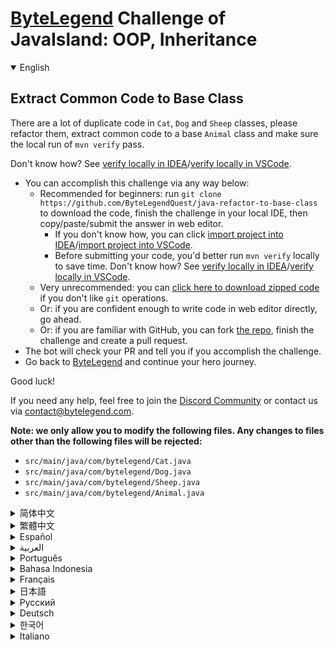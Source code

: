 # [ByteLegend](https://bytelegend.com) Challenge of JavaIsland: OOP, Inheritance

<details open='true'>
<summary>English</summary>

## Extract Common Code to Base Class

There are a lot of duplicate code in `Cat`, `Dog` and `Sheep` classes, please refactor them, extract common code to a base `Animal` class and make sure the local run of `mvn verify` pass.

Don't know how? See [verify locally in IDEA](https://github.com/ByteLegendQuest/java-refactor-to-base-class/blob/main/docs/en/run-mvn-verify-idea.md)/[verify locally in VSCode](https://github.com/ByteLegendQuest/java-refactor-to-base-class/blob/main/docs/en/run-mvn-verify-vscode.md).

- You can accomplish this challenge via any way below:
  - Recommended for beginners: run `git clone https://github.com/ByteLegendQuest/java-refactor-to-base-class` to download the code,
    finish the challenge in your local IDE, then copy/paste/submit the answer in web editor.
    - If you don't know how, you can click [import project into IDEA](https://github.com/ByteLegendQuest/java-refactor-to-base-class/blob/main/docs/en/clone-and-import.md)/[import project into VSCode](https://github.com/ByteLegendQuest/java-refactor-to-base-class/blob/main/docs/en/clone-and-import-vscode.md).
    - Before submitting your code, you'd better run `mvn verify` locally to save time. Don't know how? See [verify locally in IDEA](https://github.com/ByteLegendQuest/java-refactor-to-base-class/blob/main/docs/en/run-mvn-verify-idea.md)/[verify locally in VSCode](https://github.com/ByteLegendQuest/java-refactor-to-base-class/blob/main/docs/en/run-mvn-verify-vscode.md).
  - Very unrecommended: you can [click here to download zipped code](https://codeload.github.com/ByteLegendQuest/java-refactor-to-base-class/zip/refs/heads/main) if you don't like `git` operations.
  - Or: if you are confident enough to write code in web editor directly, go ahead.
  - Or: if you are familiar with GitHub, you can fork [the repo](https://github.com/ByteLegendQuest/java-refactor-to-base-class), finish the challenge and create a pull request.
- The bot will check your PR and tell you if you accomplish the challenge.
- Go back to [ByteLegend](https://bytelegend.com) and continue your hero journey.

Good luck!

If you need any help, feel free to join the [Discord Community](https://discord.gg/35RreUUGWt) or contact us via [contact@bytelegend.com](mailto:contact@bytelegend.com).

**Note: we only allow you to modify the following files.
Any changes to files other than the following files will be rejected:**

- `src/main/java/com/bytelegend/Cat.java`
- `src/main/java/com/bytelegend/Dog.java`
- `src/main/java/com/bytelegend/Sheep.java`
- `src/main/java/com/bytelegend/Animal.java`

</details>

<details>
<summary>简体中文</summary>

## 将公用代码抽取到父类中

`Cat`/`Dog`/`Sheep`类中存在大量重复代码，请重构之，将重复代码提取到`Animal`类中，并确保本地运行`mvn verify`能够通过。

不知道如何做？请查看[在IDEA中本地验证](https://github.com/ByteLegendQuest/java-refactor-to-base-class/blob/main/docs/zh_hans/run-mvn-verify-idea.md)/[在VSCode中本地验证](https://github.com/ByteLegendQuest/java-refactor-to-base-class/blob/main/docs/zh_hans/run-mvn-verify-vscode.md)。

- 你可以使用以下任意一种方法完成挑战：
  - 初学者推荐：运行`git clone https://git.bytelegend.com/ByteLegendQuest/java-refactor-to-base-class`将代码下载到本地，在本地使用IDE调试完成后复制到网页编辑器里提交。
    - 如果你不知道怎么做，可以点击[导入IDEA](https://github.com/ByteLegendQuest/java-refactor-to-base-class/blob/main/docs/zh_hans/clone-and-import.md)/[导入VSCode](https://github.com/ByteLegendQuest/java-refactor-to-base-class/blob/main/docs/zh_hans/clone-and-import-vscode.md)。
    - 在提交之前，你最好先在本地运行`mvn verify`验证一下答案，以节约时间。不知道如何做？请查看[在IDEA中本地验证](https://github.com/ByteLegendQuest/java-refactor-to-base-class/blob/main/docs/zh_hans/run-mvn-verify-idea.md)/[在VSCode中本地验证](https://github.com/ByteLegendQuest/java-refactor-to-base-class/blob/main/docs/zh_hans/run-mvn-verify-vscode.md)。
  - 非常不推荐：如果你实在不喜欢`git`命令行操作，你可以[点击这里直接下载打包好的代码](https://ghcodeload.bytelegend.com/ByteLegendQuest/java-refactor-to-base-class/zip/refs/heads/main)。
  - 或者：如果你非常自信不需要下载代码到本地调试，可以使用网页编辑器直接提交。
  - 或者：如果你对GitHub非常熟悉，你可以fork[这个仓库](https://github.com/ByteLegendQuest/java-refactor-to-base-class)、完成挑战后，创建一个Pull Request。
- 机器人将会检查你的答案，告诉你你是否通过了挑战。
- 回到[字节传说](https://bytelegend.com)，然后继续你的英雄旅程。

祝你好运！

如果你需要任何帮助，欢迎加入官方玩家QQ群（在[首页](https://bytelegend.com)右下角的`联系 & 关于`菜单里可以找到入群方式）或者[Discord社区](https://discord.gg/PvmqK3hF)，或email至[contact@bytelegend.com](mailto:contact@bytelegend.com)。

**注意：我们只允许您修改以下文件，任何对其他文件的修改都会被拒绝：**

- `src/main/java/com/bytelegend/Cat.java`
- `src/main/java/com/bytelegend/Dog.java`
- `src/main/java/com/bytelegend/Sheep.java`
- `src/main/java/com/bytelegend/Animal.java`

</details>

<details>
<summary>繁體中文</summary>

將公共代碼提取到基類
----------

`Cat` 、 `Dog`和`Sheep`類中有很多重複代碼，請重構它們，將公共代碼提取到基礎`Animal`類中，並確保本地運行`mvn verify`通過。

不知道怎麼樣？請參閱[在 IDEA](https://github.com/ByteLegendQuest/java-refactor-to-base-class/blob/main/docs/en/run-mvn-verify-idea.md) [中進行本地驗證/在 VSCode 中進行本地驗證](https://github.com/ByteLegendQuest/java-refactor-to-base-class/blob/main/docs/en/run-mvn-verify-vscode.md)。

-   您可以通過以下任何方式完成此挑戰：
    -   推薦給初學者：運行`git clone https://github.com/ByteLegendQuest/java-refactor-to-base-class`下載代碼，在本地 IDE 中完成挑戰，然後在網頁編輯器中復制/粘貼/提交答案.
        -   如果你不知道怎麼做，你可以點擊[import project into IDEA](https://github.com/ByteLegendQuest/java-refactor-to-base-class/blob/main/docs/en/clone-and-import.md) / [import project into VSCode](https://github.com/ByteLegendQuest/java-refactor-to-base-class/blob/main/docs/en/clone-and-import-vscode.md) 。
        -   在提交代碼之前，您最好在本地運行`mvn verify`以節省時間。不知道怎麼樣？請參閱[在 IDEA](https://github.com/ByteLegendQuest/java-refactor-to-base-class/blob/main/docs/en/run-mvn-verify-idea.md) [中進行本地驗證/在 VSCode 中進行本地驗證](https://github.com/ByteLegendQuest/java-refactor-to-base-class/blob/main/docs/en/run-mvn-verify-vscode.md)。
    -   非常不推薦：如果你不喜歡`git`操作，可以[點擊這裡下載壓縮代碼](https://codeload.github.com/ByteLegendQuest/java-refactor-to-base-class/zip/refs/heads/main)。
    -   或者：如果您有足夠的信心直接在 Web 編輯器中編寫代碼，請繼續。
    -   或者：如果你熟悉 GitHub，你可以 fork[倉庫](https://github.com/ByteLegendQuest/java-refactor-to-base-class)，完成挑戰並創建一個拉取請求。
-   機器人會檢查你的 PR 並告訴你是否完成了挑戰。
-   回到[ByteLegend](https://bytelegend.com)繼續你的英雄之旅。

祝你好運！

如果您需要任何幫助，請隨時加入[Discord 社區](https://discord.gg/35RreUUGWt)或通過[contact@bytelegend.com](mailto:contact@bytelegend.com)聯繫我們。

**注意：我們只允許您修改以下文件。對以下文件以外的文件的任何更改都將被拒絕：**

-   `src/main/java/com/bytelegend/Cat.java`
-   `src/main/java/com/bytelegend/Dog.java`
-   `src/main/java/com/bytelegend/Sheep.java`
-   `src/main/java/com/bytelegend/Animal.java`
</details>

<details>
<summary>Español</summary>

Extraiga el código común a la clase base
----------------------------------------

Hay una gran cantidad de código duplicado en las clases `Cat` , `Dog` y `Sheep` , refactorícelos, extraiga el código común a una clase `Animal` base y asegúrese de que la ejecución local de `mvn verify` .

¿No sabes cómo? Ver [verificar localmente en IDEA](https://github.com/ByteLegendQuest/java-refactor-to-base-class/blob/main/docs/en/run-mvn-verify-idea.md) / [verificar localmente en VSCode](https://github.com/ByteLegendQuest/java-refactor-to-base-class/blob/main/docs/en/run-mvn-verify-vscode.md) .

-   Puede lograr este desafío de cualquier manera a continuación:
    -   Recomendado para principiantes: ejecute `git clone https://github.com/ByteLegendQuest/java-refactor-to-base-class` para descargar el código, termine el desafío en su IDE local, luego copie/pegue/envíe la respuesta en el editor web .
        -   Si no sabe cómo hacerlo, puede hacer clic en [importar proyecto a IDEA](https://github.com/ByteLegendQuest/java-refactor-to-base-class/blob/main/docs/en/clone-and-import.md) / [importar proyecto a VSCode](https://github.com/ByteLegendQuest/java-refactor-to-base-class/blob/main/docs/en/clone-and-import-vscode.md) .
        -   Antes de enviar su código, es mejor que ejecute `mvn verify` localmente para ahorrar tiempo. ¿No sabes cómo? Ver [verificar localmente en IDEA](https://github.com/ByteLegendQuest/java-refactor-to-base-class/blob/main/docs/en/run-mvn-verify-idea.md) / [verificar localmente en VSCode](https://github.com/ByteLegendQuest/java-refactor-to-base-class/blob/main/docs/en/run-mvn-verify-vscode.md) .
    -   Muy poco recomendado: puede [hacer clic aquí para descargar el código comprimido](https://codeload.github.com/ByteLegendQuest/java-refactor-to-base-class/zip/refs/heads/main) si no le gustan las operaciones de `git` .
    -   O: si tiene la confianza suficiente para escribir código en el editor web directamente, adelante.
    -   O: si está familiarizado con GitHub, puede bifurcar [el repositorio](https://github.com/ByteLegendQuest/java-refactor-to-base-class) , finalizar el desafío y crear una solicitud de extracción.
-   El bot verificará tu PR y te dirá si logras el desafío.
-   Regrese a [ByteLegend](https://bytelegend.com) y continúe su viaje de héroe.

¡Buena suerte!

Si necesita ayuda, no dude en unirse a la [comunidad de Discord](https://discord.gg/35RreUUGWt) o contáctenos a través de [contact@bytelegend.com](mailto:contact@bytelegend.com) .

**Nota: solo le permitimos modificar los siguientes archivos. Cualquier cambio en los archivos que no sean los siguientes archivos será rechazado:**

-   `src/main/java/com/bytelegend/Cat.java`
-   `src/main/java/com/bytelegend/Dog.java`
-   `src/main/java/com/bytelegend/Sheep.java`
-   `src/main/java/com/bytelegend/Animal.java`
</details>

<details>
<summary>العربية</summary>

استخراج التعليمات البرمجية العامة للفئة الأساسية
------------------------------------------------

هناك الكثير من الرموز المكررة في فئات `Cat` ، `Dog` and `Sheep` ، يرجى إعادة بنائها ، واستخراج الكود المشترك إلى فئة `Animal` الأساسية والتأكد من التشغيل المحلي `mvn verify` .

لا أعرف كيف؟ انظر [التحقق محليًا في IDEA](https://github.com/ByteLegendQuest/java-refactor-to-base-class/blob/main/docs/en/run-mvn-verify-idea.md) / [تحقق محليًا في VSCode](https://github.com/ByteLegendQuest/java-refactor-to-base-class/blob/main/docs/en/run-mvn-verify-vscode.md) .

-   يمكنك إنجاز هذا التحدي بأي طريقة أدناه:
    -   موصى به للمبتدئين: قم بتشغيل `git clone https://github.com/ByteLegendQuest/java-refactor-to-base-class` لتنزيل الكود ، وإنهاء التحدي في IDE المحلي الخاص بك ، ثم نسخ / لصق / إرسال الإجابة في محرر الويب .
        -   إذا كنت لا تعرف كيف يمكنك النقر فوق [استيراد مشروع إلى IDEA](https://github.com/ByteLegendQuest/java-refactor-to-base-class/blob/main/docs/en/clone-and-import.md) / [استيراد مشروع إلى VSCode](https://github.com/ByteLegendQuest/java-refactor-to-base-class/blob/main/docs/en/clone-and-import-vscode.md) .
        -   قبل إرسال التعليمات البرمجية الخاصة بك ، من الأفضل تشغيل `mvn verify` محليًا لتوفير الوقت. لا أعرف كيف؟ انظر [التحقق محليًا في IDEA](https://github.com/ByteLegendQuest/java-refactor-to-base-class/blob/main/docs/en/run-mvn-verify-idea.md) / [تحقق محليًا في VSCode](https://github.com/ByteLegendQuest/java-refactor-to-base-class/blob/main/docs/en/run-mvn-verify-vscode.md) .
    -   غير موصى به على الإطلاق: يمكنك [النقر هنا لتنزيل رمز مضغوط](https://codeload.github.com/ByteLegendQuest/java-refactor-to-base-class/zip/refs/heads/main) إذا كنت لا تحب عمليات `git` .
    -   أو: إذا كنت واثقًا بدرجة كافية لكتابة التعليمات البرمجية في محرر الويب مباشرةً ، فابدأ.
    -   أو: إذا كنت معتادًا على GitHub ، فيمكنك تفرع [الريبو](https://github.com/ByteLegendQuest/java-refactor-to-base-class) وإنهاء التحدي وإنشاء طلب سحب.
-   سيتحقق الروبوت من العلاقات العامة الخاصة بك ويخبرك إذا أنجزت التحدي.
-   ارجع إلى [ByteLegend وتابع](https://bytelegend.com) رحلة بطلك.

حظا طيبا وفقك الله!

إذا كنت بحاجة إلى أي مساعدة ، فلا تتردد في الانضمام إلى [مجتمع Discord](https://discord.gg/35RreUUGWt) أو الاتصال بنا عبر [contact@bytelegend.com](mailto:contact@bytelegend.com) .

**ملاحظة: نسمح لك فقط بتعديل الملفات التالية. سيتم رفض أي تغييرات يتم إجراؤها على الملفات بخلاف الملفات التالية:**

-   `src/main/java/com/bytelegend/Cat.java`
-   `src/main/java/com/bytelegend/Dog.java`
-   `src/main/java/com/bytelegend/Sheep.java`
-   `src/main/java/com/bytelegend/Animal.java`
</details>

<details>
<summary>Português</summary>

Extraia o código comum para a classe base
-----------------------------------------

Há muitos códigos duplicados nas classes `Cat` , `Dog` e `Sheep` , refatore-os, extraia o código comum para uma classe `Animal` base e certifique-se de que a execução local do `mvn verify` passe.

Não sei como? Consulte [verificar localmente em IDEA](https://github.com/ByteLegendQuest/java-refactor-to-base-class/blob/main/docs/en/run-mvn-verify-idea.md) / [verificar localmente em VSCode](https://github.com/ByteLegendQuest/java-refactor-to-base-class/blob/main/docs/en/run-mvn-verify-vscode.md) .

-   Você pode realizar esse desafio de qualquer maneira abaixo:
    -   Recomendado para iniciantes: execute `git clone https://github.com/ByteLegendQuest/java-refactor-to-base-class` para baixar o código, conclua o desafio em seu IDE local e copie/cole/envie a resposta no editor da web .
        -   Se você não sabe como, você pode clicar em [importar projeto para IDEA](https://github.com/ByteLegendQuest/java-refactor-to-base-class/blob/main/docs/en/clone-and-import.md) / [importar projeto para VSCode](https://github.com/ByteLegendQuest/java-refactor-to-base-class/blob/main/docs/en/clone-and-import-vscode.md) .
        -   Antes de enviar seu código, é melhor você executar `mvn verify` localmente para economizar tempo. Não sei como? Consulte [verificar localmente em IDEA](https://github.com/ByteLegendQuest/java-refactor-to-base-class/blob/main/docs/en/run-mvn-verify-idea.md) / [verificar localmente em VSCode](https://github.com/ByteLegendQuest/java-refactor-to-base-class/blob/main/docs/en/run-mvn-verify-vscode.md) .
    -   Muito não recomendado: você pode [clicar aqui para baixar o código zipado](https://codeload.github.com/ByteLegendQuest/java-refactor-to-base-class/zip/refs/heads/main) se não gostar das operações do `git` .
    -   Ou: se você estiver confiante o suficiente para escrever código diretamente no editor web, vá em frente.
    -   Ou: se você estiver familiarizado com o GitHub, você pode bifurcar [o repo](https://github.com/ByteLegendQuest/java-refactor-to-base-class) , finalizar o desafio e criar um pull request.
-   O bot verificará seu PR e informará se você cumpriu o desafio.
-   Volte para [ByteLegend](https://bytelegend.com) e continue sua jornada de herói.

Boa sorte!

Se precisar de ajuda, sinta-se à vontade para se juntar à [Comunidade Discord](https://discord.gg/35RreUUGWt) ou entre em contato conosco via [contact@bytelegend.com](mailto:contact@bytelegend.com) .

**Nota: só permitimos que você modifique os seguintes arquivos. Quaisquer alterações em arquivos que não sejam os arquivos a seguir serão rejeitadas:**

-   `src/main/java/com/bytelegend/Cat.java`
-   `src/main/java/com/bytelegend/Dog.java`
-   `src/main/java/com/bytelegend/Sheep.java`
-   `src/main/java/com/bytelegend/Animal.java`
</details>

<details>
<summary>Bahasa Indonesia</summary>

Ekstrak Kode Umum ke Kelas Dasar
--------------------------------

Ada banyak kode duplikat di kelas `Cat` , `Dog` dan `Sheep` , harap refactor mereka, ekstrak kode umum ke kelas `Animal` dasar dan pastikan run lokal dari `mvn verify` lulus.

Tidak tahu bagaimana? Lihat [verifikasi secara lokal di IDEA](https://github.com/ByteLegendQuest/java-refactor-to-base-class/blob/main/docs/en/run-mvn-verify-idea.md) / [verifikasi secara lokal di VSCode](https://github.com/ByteLegendQuest/java-refactor-to-base-class/blob/main/docs/en/run-mvn-verify-vscode.md) .

-   Anda dapat menyelesaikan tantangan ini melalui cara apa pun di bawah ini:
    -   Direkomendasikan untuk pemula: jalankan `git clone https://github.com/ByteLegendQuest/java-refactor-to-base-class` untuk mengunduh kode, selesaikan tantangan di IDE lokal Anda, lalu salin/tempel/kirim jawabannya di editor web .
        -   Jika Anda tidak tahu caranya, Anda bisa mengklik [import project into IDEA](https://github.com/ByteLegendQuest/java-refactor-to-base-class/blob/main/docs/en/clone-and-import.md) / [import project into VSCode](https://github.com/ByteLegendQuest/java-refactor-to-base-class/blob/main/docs/en/clone-and-import-vscode.md) .
        -   Sebelum mengirimkan kode Anda, Anda sebaiknya menjalankan `mvn verify` secara lokal untuk menghemat waktu. Tidak tahu bagaimana? Lihat [verifikasi secara lokal di IDEA](https://github.com/ByteLegendQuest/java-refactor-to-base-class/blob/main/docs/en/run-mvn-verify-idea.md) / [verifikasi secara lokal di VSCode](https://github.com/ByteLegendQuest/java-refactor-to-base-class/blob/main/docs/en/run-mvn-verify-vscode.md) .
    -   Sangat tidak direkomendasikan: Anda dapat [mengklik di sini untuk mengunduh kode zip](https://codeload.github.com/ByteLegendQuest/java-refactor-to-base-class/zip/refs/heads/main) jika Anda tidak menyukai operasi `git` .
    -   Atau: jika Anda cukup percaya diri untuk menulis kode di editor web secara langsung, silakan.
    -   Atau: jika Anda terbiasa dengan GitHub, Anda dapat melakukan fork [repo](https://github.com/ByteLegendQuest/java-refactor-to-base-class) , menyelesaikan tantangan, dan membuat permintaan tarik.
-   Bot akan memeriksa PR Anda dan memberi tahu Anda jika Anda menyelesaikan tantangan.
-   Kembali ke [ByteLegend](https://bytelegend.com) dan lanjutkan perjalanan pahlawan Anda.

Semoga berhasil!

Jika Anda memerlukan bantuan, jangan ragu untuk bergabung dengan [Komunitas Discord](https://discord.gg/35RreUUGWt) atau hubungi kami melalui [contact@bytelegend.com](mailto:contact@bytelegend.com) .

**Catatan: kami hanya mengizinkan Anda untuk mengubah file berikut. Setiap perubahan pada file selain file berikut akan ditolak:**

-   `src/main/java/com/bytelegend/Cat.java`
-   `src/main/java/com/bytelegend/Dog.java`
-   `src/main/java/com/bytelegend/Sheep.java`
-   `src/main/java/com/bytelegend/Animal.java`
</details>

<details>
<summary>Français</summary>

Extraire le code commun vers la classe de base
----------------------------------------------

Il y a beaucoup de code en double dans les classes `Cat` , `Dog` et `Sheep` , veuillez les refactoriser, extraire le code commun vers une classe `Animal` de base et assurez-vous que l'exécution locale de `mvn verify` passe.

Vous ne savez pas comment ? Voir [vérifier localement dans IDEA](https://github.com/ByteLegendQuest/java-refactor-to-base-class/blob/main/docs/en/run-mvn-verify-idea.md) / [vérifier localement dans VSCode](https://github.com/ByteLegendQuest/java-refactor-to-base-class/blob/main/docs/en/run-mvn-verify-vscode.md) .

-   Vous pouvez accomplir ce défi de n'importe quelle manière ci-dessous:
    -   Recommandé pour les débutants : exécutez `git clone https://github.com/ByteLegendQuest/java-refactor-to-base-class` pour télécharger le code, terminez le défi dans votre IDE local, puis copiez/collez/soumettez la réponse dans l'éditeur Web .
        -   Si vous ne savez pas comment, vous pouvez cliquer sur [importer le projet dans IDEA](https://github.com/ByteLegendQuest/java-refactor-to-base-class/blob/main/docs/en/clone-and-import.md) / [importer le projet dans VSCode](https://github.com/ByteLegendQuest/java-refactor-to-base-class/blob/main/docs/en/clone-and-import-vscode.md) .
        -   Avant de soumettre votre code, vous feriez mieux d'exécuter `mvn verify` localement pour gagner du temps. Vous ne savez pas comment ? Voir [vérifier localement dans IDEA](https://github.com/ByteLegendQuest/java-refactor-to-base-class/blob/main/docs/en/run-mvn-verify-idea.md) / [vérifier localement dans VSCode](https://github.com/ByteLegendQuest/java-refactor-to-base-class/blob/main/docs/en/run-mvn-verify-vscode.md) .
    -   Très déconseillé : vous pouvez [cliquer ici pour télécharger le code compressé](https://codeload.github.com/ByteLegendQuest/java-refactor-to-base-class/zip/refs/heads/main) si vous n'aimez pas les opérations `git` .
    -   Ou : si vous êtes suffisamment confiant pour écrire du code directement dans l'éditeur Web, continuez.
    -   Ou : si vous êtes familier avec GitHub, vous pouvez forker [le dépôt](https://github.com/ByteLegendQuest/java-refactor-to-base-class) , terminer le défi et créer une demande d'extraction.
-   Le bot vérifiera votre PR et vous dira si vous accomplissez le défi.
-   Retournez à [ByteLegend](https://bytelegend.com) et continuez votre voyage de héros.

Bonne chance!

Si vous avez besoin d'aide, n'hésitez pas à rejoindre la [communauté Discord](https://discord.gg/35RreUUGWt) ou à nous contacter via [contact@bytelegend.com](mailto:contact@bytelegend.com) .

**Remarque : nous vous autorisons uniquement à modifier les fichiers suivants. Toute modification de fichiers autres que les fichiers suivants sera rejetée :**

-   `src/main/java/com/bytelegend/Cat.java`
-   `src/main/java/com/bytelegend/Dog.java`
-   `src/main/java/com/bytelegend/Sheep.java`
-   `src/main/java/com/bytelegend/Animal.java`
</details>

<details>
<summary>日本語</summary>

共通コードを基本クラスに抽出する
----------------

`Cat` 、 `Dog` 、 `Sheep`クラスには重複するコードがたくさんあります。それらをリファクタリングし、共通のコードを基本の`Animal`クラスに抽出して、 `mvn verify`パスのローカル実行を確認してください。

方法がわかりませんか？ [IDEAでローカルに](https://github.com/ByteLegendQuest/java-refactor-to-base-class/blob/main/docs/en/run-mvn-verify-idea.md)[検証する/VSCodeでローカルに](https://github.com/ByteLegendQuest/java-refactor-to-base-class/blob/main/docs/en/run-mvn-verify-vscode.md)検証するを参照してください。

-   この課題は、以下のいずれかの方法で達成できます。
    -   初心者に推奨： `git clone https://github.com/ByteLegendQuest/java-refactor-to-base-class`を実行してコードをダウンロードし、ローカルIDEでチャレンジを終了してから、Webエディターで回答をコピー/貼り付け/送信します。
        -   方法がわからない場合は、\[ [プロジェクトをIDEAにインポート](https://github.com/ByteLegendQuest/java-refactor-to-base-class/blob/main/docs/en/clone-and-import.md)\]/\[ [プロジェクトをVSCodeにインポート](https://github.com/ByteLegendQuest/java-refactor-to-base-class/blob/main/docs/en/clone-and-import-vscode.md)\]をクリックできます。
        -   コードを送信する前に、時間を節約するためにローカルで`mvn verify`実行することをお勧めします。方法がわかりませんか？ [IDEAでローカルに](https://github.com/ByteLegendQuest/java-refactor-to-base-class/blob/main/docs/en/run-mvn-verify-idea.md)[検証する/VSCodeでローカルに](https://github.com/ByteLegendQuest/java-refactor-to-base-class/blob/main/docs/en/run-mvn-verify-vscode.md)検証するを参照してください。
    -   非常に推奨されていません`git`操作が気に入らない場合は、 [ここをクリックしてzipコードをダウンロード](https://codeload.github.com/ByteLegendQuest/java-refactor-to-base-class/zip/refs/heads/main)できます。
    -   または：Webエディターで直接コードを記述できる自信がある場合は、先に進んでください。
    -   または：GitHubに精通している場合は[、リポジトリ](https://github.com/ByteLegendQuest/java-refactor-to-base-class)をフォークしてチャレンジを終了し、プルリクエストを作成できます。
-   ボットはPRをチェックし、チャレンジを達成したかどうかを通知します。
-   [ByteLegend](https://bytelegend.com)に戻り、ヒーローの旅を続けてください。

幸運を！

ヘルプが必要な場合は、 [Discordコミュニティ](https://discord.gg/35RreUUGWt)に参加するか、contact [@bytelegend.com](mailto:contact@bytelegend.com)からお問い合わせください。

**注：変更できるのは次のファイルのみです。次のファイル以外のファイルへの変更は拒否されます。**

-   `src/main/java/com/bytelegend/Cat.java`
-   `src/main/java/com/bytelegend/Dog.java`
-   `src/main/java/com/bytelegend/Sheep.java`
-   `src/main/java/com/bytelegend/Animal.java`
</details>

<details>
<summary>Русский</summary>

Извлечь общий код в базовый класс
---------------------------------

В классах `Cat` , `Dog` и `Sheep` много повторяющегося кода, проведите их рефакторинг, извлеките общий код в базовый класс `Animal` и убедитесь, что локальный запуск `mvn verify` проходит.

Не знаете как? См. « [Проверить локально в IDEA](https://github.com/ByteLegendQuest/java-refactor-to-base-class/blob/main/docs/en/run-mvn-verify-idea.md) / [проверить локально в VSCode»](https://github.com/ByteLegendQuest/java-refactor-to-base-class/blob/main/docs/en/run-mvn-verify-vscode.md) .

-   Вы можете выполнить эту задачу любым способом, указанным ниже:
    -   Рекомендуется для начинающих: запустите `git clone https://github.com/ByteLegendQuest/java-refactor-to-base-class` , чтобы загрузить код, завершите задание в локальной среде IDE, затем скопируйте/вставьте/отправьте ответ в веб-редакторе. .
        -   Если вы не знаете как, вы можете нажать [импортировать проект в IDEA](https://github.com/ByteLegendQuest/java-refactor-to-base-class/blob/main/docs/en/clone-and-import.md) / [импортировать проект в VSCode](https://github.com/ByteLegendQuest/java-refactor-to-base-class/blob/main/docs/en/clone-and-import-vscode.md) .
        -   Перед отправкой кода вам лучше запустить `mvn verify` локально, чтобы сэкономить время. Не знаете как? См. « [Проверить локально в IDEA](https://github.com/ByteLegendQuest/java-refactor-to-base-class/blob/main/docs/en/run-mvn-verify-idea.md) / [проверить локально в VSCode»](https://github.com/ByteLegendQuest/java-refactor-to-base-class/blob/main/docs/en/run-mvn-verify-vscode.md) .
    -   Крайне не рекомендуется: вы можете [нажать здесь, чтобы загрузить заархивированный код](https://codeload.github.com/ByteLegendQuest/java-refactor-to-base-class/zip/refs/heads/main) , если вам не нравятся операции `git` .
    -   Или: если вы достаточно уверены, чтобы писать код напрямую в веб-редакторе, вперед.
    -   Или: если вы знакомы с GitHub, вы можете разветвить [репозиторий](https://github.com/ByteLegendQuest/java-refactor-to-base-class) , выполнить задание и создать запрос на включение.
-   Бот проверит ваш PR и сообщит, выполнили ли вы задание.
-   Вернитесь в [ByteLegend](https://bytelegend.com) и продолжайте свое героическое путешествие.

Удачи!

Если вам нужна помощь, присоединяйтесь к [сообществу Discord](https://discord.gg/35RreUUGWt) или свяжитесь с нами по [адресу contact@bytelegend.com](mailto:contact@bytelegend.com) .

**Примечание: мы разрешаем вам изменять только следующие файлы. Любые изменения в файлах, кроме следующих файлов, будут отклонены:**

-   `src/main/java/com/bytelegend/Cat.java`
-   `src/main/java/com/bytelegend/Dog.java`
-   `src/main/java/com/bytelegend/Sheep.java`
-   `src/main/java/com/bytelegend/Animal.java`
</details>

<details>
<summary>Deutsch</summary>

Extrahieren Sie allgemeinen Code in die Basisklasse
---------------------------------------------------

Es gibt eine Menge doppelten Code in den Klassen `Cat` , `Dog` und `Sheep` , bitte refaktorisieren Sie sie, extrahieren Sie gemeinsamen Code in eine Basisklasse `Animal` und stellen Sie sicher, dass die lokale Ausführung von `mvn verify` pass.

Sie wissen nicht wie? Siehe [Lokal verifizieren in IDEA](https://github.com/ByteLegendQuest/java-refactor-to-base-class/blob/main/docs/en/run-mvn-verify-idea.md) / [Lokal verifizieren in VSCode](https://github.com/ByteLegendQuest/java-refactor-to-base-class/blob/main/docs/en/run-mvn-verify-vscode.md) .

-   Sie können diese Herausforderung auf eine der folgenden Arten meistern:
    -   Empfohlen für Anfänger: Führen Sie `git clone https://github.com/ByteLegendQuest/java-refactor-to-base-class` aus, um den Code herunterzuladen, beenden Sie die Herausforderung in Ihrer lokalen IDE und kopieren/fügen Sie dann die Antwort im Web-Editor ein/übermitteln Sie sie .
        -   Wenn Sie nicht wissen wie, können Sie auf [Projekt in IDEA](https://github.com/ByteLegendQuest/java-refactor-to-base-class/blob/main/docs/en/clone-and-import.md) [importieren / Projekt in VSCode importieren klicken](https://github.com/ByteLegendQuest/java-refactor-to-base-class/blob/main/docs/en/clone-and-import-vscode.md) .
        -   Bevor Sie Ihren Code einreichen, sollten Sie `mvn verify` besser lokal ausführen, um Zeit zu sparen. Sie wissen nicht wie? Siehe [Lokal verifizieren in IDEA](https://github.com/ByteLegendQuest/java-refactor-to-base-class/blob/main/docs/en/run-mvn-verify-idea.md) / [Lokal verifizieren in VSCode](https://github.com/ByteLegendQuest/java-refactor-to-base-class/blob/main/docs/en/run-mvn-verify-vscode.md) .
    -   Sehr nicht zu empfehlen: Sie können [hier klicken, um den gezippten Code herunterzuladen,](https://codeload.github.com/ByteLegendQuest/java-refactor-to-base-class/zip/refs/heads/main) wenn Sie `git` -Operationen nicht mögen.
    -   Oder: Wenn Sie sicher genug sind, Code direkt im Web-Editor zu schreiben, fahren Sie fort.
    -   Oder: Wenn Sie sich mit GitHub auskennen, können Sie [das Repo forken](https://github.com/ByteLegendQuest/java-refactor-to-base-class) , die Challenge beenden und einen Pull-Request erstellen.
-   Der Bot überprüft Ihre PR und teilt Ihnen mit, ob Sie die Herausforderung meistern.
-   Gehen Sie zurück zu [ByteLegend](https://bytelegend.com) und setzen Sie Ihre Heldenreise fort.

Viel Glück!

Wenn Sie Hilfe benötigen, können Sie sich gerne der [Discord Community](https://discord.gg/35RreUUGWt) anschließen oder uns über [contact@bytelegend.com kontaktieren](mailto:contact@bytelegend.com) .

**Hinweis: Wir erlauben Ihnen nur, die folgenden Dateien zu ändern. Alle Änderungen an anderen Dateien als den folgenden Dateien werden abgelehnt:**

-   `src/main/java/com/bytelegend/Cat.java`
-   `src/main/java/com/bytelegend/Dog.java`
-   `src/main/java/com/bytelegend/Sheep.java`
-   `src/main/java/com/bytelegend/Animal.java`
</details>

<details>
<summary>한국어</summary>

공통 코드를 기본 클래스로 추출
-----------------

`Cat` , `Dog` 및 `Sheep` 클래스에는 중복 코드가 많이 있습니다. 이를 리팩터링하고 공통 코드를 기본 `Animal` 클래스로 추출하고 `mvn verify` 통과의 로컬 실행을 확인하십시오.

방법을 모르십니까? [IDEA에서 로컬로](https://github.com/ByteLegendQuest/java-refactor-to-base-class/blob/main/docs/en/run-mvn-verify-idea.md) [확인/VSCode에서 로컬로](https://github.com/ByteLegendQuest/java-refactor-to-base-class/blob/main/docs/en/run-mvn-verify-vscode.md) 확인을 참조하세요.

-   아래 방법을 통해 이 도전 과제를 수행할 수 있습니다.
    -   초보자를 위한 권장 사항: `git clone https://github.com/ByteLegendQuest/java-refactor-to-base-class` 를 실행하여 코드를 다운로드하고 로컬 IDE에서 챌린지를 완료한 다음 웹 편집기에서 답변을 복사/붙여넣기/제출합니다. .
        -   방법을 모른다면 [프로젝트를 IDEA로](https://github.com/ByteLegendQuest/java-refactor-to-base-class/blob/main/docs/en/clone-and-import.md) [가져오기 / 프로젝트를 VSCode로 가져](https://github.com/ByteLegendQuest/java-refactor-to-base-class/blob/main/docs/en/clone-and-import-vscode.md) 오기를 클릭할 수 있습니다.
        -   코드를 제출하기 전에 시간을 절약하기 위해 로컬에서 `mvn verify` 를 실행하는 것이 좋습니다. 방법을 모르십니까? [IDEA에서 로컬로](https://github.com/ByteLegendQuest/java-refactor-to-base-class/blob/main/docs/en/run-mvn-verify-idea.md) [확인/VSCode에서 로컬로](https://github.com/ByteLegendQuest/java-refactor-to-base-class/blob/main/docs/en/run-mvn-verify-vscode.md) 확인을 참조하세요.
    -   매우 권장하지 않음: `git` 작업이 마음에 들지 않으면 [여기를 클릭하여 압축 코드를 다운로드](https://codeload.github.com/ByteLegendQuest/java-refactor-to-base-class/zip/refs/heads/main) 할 수 있습니다.
    -   또는 웹 편집기에서 직접 코드를 작성할 만큼 자신이 있다면 계속하십시오.
    -   또는 GitHub에 익숙하다면 리포지토리를 분기 [하고](https://github.com/ByteLegendQuest/java-refactor-to-base-class) 챌린지를 완료하고 풀 요청을 생성할 수 있습니다.
-   봇은 PR을 확인하고 도전 과제를 달성했는지 알려줍니다.
-   [ByteLegend](https://bytelegend.com) 로 돌아가 영웅 여정을 계속하세요.

행운을 빕니다!

도움이 필요하면 언제든지 [Discord 커뮤니티](https://discord.gg/35RreUUGWt) 에 가입하거나 [contact@bytelegend.com](mailto:contact@bytelegend.com) 을 통해 문의하세요.

**참고: 다음 파일만 수정할 수 있습니다. 다음 파일 이외의 파일에 대한 모든 변경 사항은 거부됩니다.**

-   `src/main/java/com/bytelegend/Cat.java`
-   `src/main/java/com/bytelegend/Dog.java`
-   `src/main/java/com/bytelegend/Sheep.java`
-   `src/main/java/com/bytelegend/Animal.java`
</details>

<details>
<summary>Italiano</summary>

Estrai il codice comune nella classe base
-----------------------------------------

Ci sono molti codici duplicati nelle classi `Cat` , `Dog` e `Sheep` , esegui il refactoring, estrai il codice comune in una classe `Animal` di base e assicurati che l'esecuzione locale di `mvn verify` passaggio.

Non sai come? Vedere [verifica in locale in IDEA](https://github.com/ByteLegendQuest/java-refactor-to-base-class/blob/main/docs/en/run-mvn-verify-idea.md) / [verifica in locale in VSCode](https://github.com/ByteLegendQuest/java-refactor-to-base-class/blob/main/docs/en/run-mvn-verify-vscode.md) .

-   Puoi portare a termine questa sfida in qualsiasi modo di seguito:
    -   Consigliato per i principianti: esegui `git clone https://github.com/ByteLegendQuest/java-refactor-to-base-class` per scaricare il codice, completa la sfida nel tuo IDE locale, quindi copia/incolla/invia la risposta nell'editor web .
        -   Se non sai come fare, puoi fare clic su [importa progetto in IDEA](https://github.com/ByteLegendQuest/java-refactor-to-base-class/blob/main/docs/en/clone-and-import.md) / [importa progetto in VSCode](https://github.com/ByteLegendQuest/java-refactor-to-base-class/blob/main/docs/en/clone-and-import-vscode.md) .
        -   Prima di inviare il codice, è meglio eseguire `mvn verify` in locale per risparmiare tempo. Non sai come? Vedere [verifica in locale in IDEA](https://github.com/ByteLegendQuest/java-refactor-to-base-class/blob/main/docs/en/run-mvn-verify-idea.md) / [verifica in locale in VSCode](https://github.com/ByteLegendQuest/java-refactor-to-base-class/blob/main/docs/en/run-mvn-verify-vscode.md) .
    -   Molto sconsigliato: puoi fare [clic qui per scaricare il codice zippato](https://codeload.github.com/ByteLegendQuest/java-refactor-to-base-class/zip/refs/heads/main) se non ti piacciono le operazioni `git` .
    -   Oppure: se sei abbastanza sicuro da scrivere il codice direttamente nell'editor web, vai avanti.
    -   Oppure: se hai familiarità con GitHub, puoi eseguire il fork [del repository](https://github.com/ByteLegendQuest/java-refactor-to-base-class) , completare la sfida e creare una richiesta pull.
-   Il bot controllerà il tuo PR e ti dirà se hai superato la sfida.
-   Torna a [ByteLegend](https://bytelegend.com) e continua il tuo viaggio da eroe.

In bocca al lupo!

Se hai bisogno di aiuto, non esitare a unirti alla [community di Discord](https://discord.gg/35RreUUGWt) o contattaci tramite [contact@bytelegend.com](mailto:contact@bytelegend.com) .

**Nota: ti permettiamo solo di modificare i seguenti file. Eventuali modifiche ai file diversi dai seguenti file verranno rifiutate:**

-   `src/main/java/com/bytelegend/Cat.java`
-   `src/main/java/com/bytelegend/Dog.java`
-   `src/main/java/com/bytelegend/Sheep.java`
-   `src/main/java/com/bytelegend/Animal.java`
</details>
